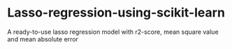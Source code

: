 # Lasso-regression-using-scikit-learn
A ready-to-use lasso regression model with r2-score, mean square value and mean absolute error
